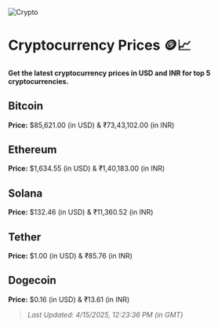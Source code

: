 
![Crypto](https://www.techguide.com.au/wp-content/uploads/2020/11/crypto3.jpeg)

# Cryptocurrency Prices 🪙📈

#### Get the latest cryptocurrency prices in USD and INR for top 5 cryptocurrencies.

## Bitcoin

**Price:** $85,621.00 (in USD) & ₹73,43,102.00 (in INR)

## Ethereum

**Price:** $1,634.55 (in USD) & ₹1,40,183.00 (in INR)

## Solana

**Price:** $132.46 (in USD) & ₹11,360.52 (in INR)

## Tether

**Price:** $1.00 (in USD) & ₹85.76 (in INR)

## Dogecoin

**Price:** $0.16 (in USD) & ₹13.61 (in INR)

> _Last Updated: 4/15/2025, 12:23:36 PM (in GMT)_
